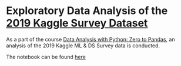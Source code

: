 # Exploratory Data Analysis of the [2019 Kaggle Survey Dataset](https://www.kaggle.com/c/kaggle-survey-2019)

As a part of the course [Data Analysis with Python: Zero to Pandas](https://jovian.ai/learn/data-analysis-with-python-zero-to-pandas), an analysis of the 2019 Kaggle ML & DS Survey data is conducted.

The notebook can be found [here](/notebook/kaggle-survey-analysis-course-project.ipynb)